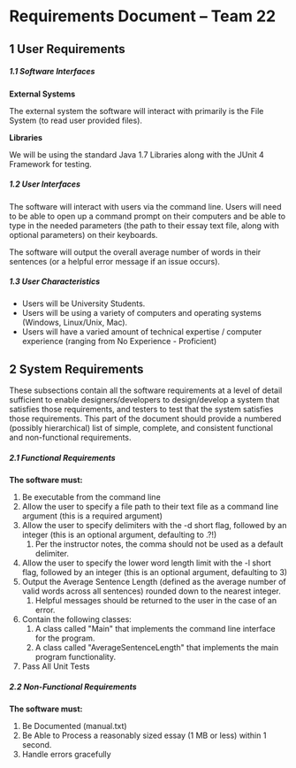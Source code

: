 # Requirements Document – Team 22

## 1 User Requirements

##### 1.1 Software Interfaces 

**External Systems**

The external system the software will interact with primarily is the File System (to read user provided files).

**Libraries**

We will be using the standard Java 1.7 Libraries along with the JUnit 4 Framework for testing.

##### 1.2 User Interfaces 

The software will interact with users via the command line. Users will need to be able to open up a command prompt on their computers and be able to type in the needed parameters (the path to their essay text file, along with optional parameters) on their keyboards.

The software will output the overall average number of words in their sentences (or a helpful error message if an issue occurs). 

##### 1.3 User Characteristics 

- Users will be University Students.
- Users will be using a variety of computers and operating systems (Windows, Linux/Unix, Mac).
- Users will have a varied amount of technical expertise / computer experience (ranging from No Experience - Proficient)

## 2 System Requirements 

These subsections contain all the software requirements at a level of detail sufficient to enable 
designers/developers to design/develop a system that satisfies those requirements, and testers to test 
that the system satisfies those requirements. This part of the document should provide a numbered 
(possibly hierarchical) list of simple, complete, and consistent functional and non-functional 
requirements. 

##### 2.1 Functional Requirements 

**The software must:**
1. Be executable from the command line
2. Allow the user to specify a file path to their text file as a command line argument (this is a required argument)
3. Allow the user to specify delimiters with the -d short flag, followed by an integer (this is an optional argument, defaulting to .?!)
	1. Per the instructor notes, the comma should not be used as a default delimiter.	
4. Allow the user to specify the lower word length limit with the -l short flag, followed by an integer (this is an optional argument, defaulting to 3)
5. Output the Average Sentence Length (defined as the average number of valid words across all sentences) rounded down to the nearest integer.
	1. Helpful messages should be returned to the user in the case of an error.
6. Contain the following classes:
	1. A class called "Main" that implements the command line interface for the program.
	2. A class called "AverageSentenceLength" that implements the main program functionality.
7. Pass All Unit Tests
	


##### 2.2 Non-Functional Requirements 
 
 **The software must:**
 1. Be Documented (manual.txt)
 2. Be Able to Process a reasonably sized essay (1 MB or less) within 1 second.
 3. Handle errors gracefully